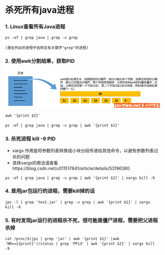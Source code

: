 # 杀死所有java进程

### 1. Linux查看所有Java进程

```
ps -ef | grep java | grep -v grep 

(是在列出的进程中去除含有关键字"grep"的进程)
```

### 2. 使用awk分割结果，获取PID

![031917_1155_4](assets/031917_1155_4.png)

```
awk '{print $2}'

ps -ef | grep java | grep -v grep | awk '{print $2}'
```

### 3. 杀死进程 kill -9 PID

- xargs 作用是将参数列表转换成小块分段传递给其他命令，以避免参数列表过长的问题
- 具体xargs的用法请查看https://blog.csdn.net/u011517841/article/details/53196380

```
ps -ef | grep java | grep -v grep | awk '{print $2}' | xargs kill -9
```

### 4. 是用jar包运行的进程，需要kill掉的话

```
jps -l | grep 'test.jar' | grep -v grep | awk '{print $1}' | xargs kill -9
```
### 5. 有时发现jar运行的进程杀不死，很可能是僵尸进程，需要把父进程杀掉

```
cat /proc/$(jps | grep 'jar' | awk '{print $1}' |awk 'NR==1{print}')/status | grep 'PPid' | awk '{print $2}' | xargs kill -9
```